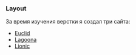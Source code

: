 ### Layout

За время изучения верстки я создал три сайта:

- [Euclid](Euclid)
- [Lagoona](Lagoona)
- [Lionic](Lionic)
